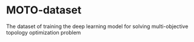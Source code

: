 # MOTO-dataset
The dataset of training the deep learning model for solving multi-objective topology optimization problem
